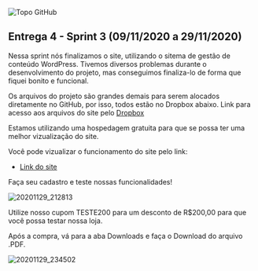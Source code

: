 ![Topo GitHub](https://user-images.githubusercontent.com/71477357/96354631-0f7b6b80-10af-11eb-9acc-50460944b076.jpg)

## Entrega 4 - Sprint 3 (09/11/2020 a 29/11/2020) 

Nessa sprint nós finalizamos o site, utilizando o sitema de gestão de conteúdo WordPress.
Tivemos diversos problemas durante o desenvolvimento do projeto, mas conseguimos finaliza-lo de forma que fiquei bonito e funcional.

Os arquivos do projeto são grandes demais para serem alocados diretamente no GitHub, por isso, todos estão no Dropbox abaixo.
Link para acesso aos arquivos do site pelo [Dropbox](https://www.dropbox.com/sh/w9d3wkopntol92x/AAC7hw3mqih1fhkiirPbPQBZa?dl=0)

Estamos utilizando uma hospedagem gratuita para que se possa ter uma melhor vizualização do site.

Você pode vizualizar o funcionamento do site pelo link:
* [Link do site](http://egyconteudosdidaticos.epizy.com/wp)

Faça seu cadastro e teste nossas funcionalidades!

![20201129_212813](https://user-images.githubusercontent.com/71477357/100562662-1cd56980-329b-11eb-9261-69eed0d891cb.gif)

Utilize nosso cupom TESTE200 para um desconto de R$200,00 para que você possa testar nossa loja.

Após a compra, vá para a aba Downloads e faça o Download do arquivo .PDF.

![20201129_234502](https://user-images.githubusercontent.com/71477357/100563461-2fe93900-329d-11eb-8a8c-f6e9801d6251.gif)